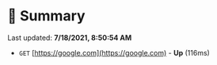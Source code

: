 # 📖 Summary
Last updated: **7/18/2021, 8:50:54 AM**

- `GET` [https://google.com](https://google.com) - **Up** (116ms)
